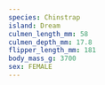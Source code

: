 ```yaml
---
species: Chinstrap
island: Dream
culmen_length_mm: 58
culmen_depth_mm: 17.8
flipper_length_mm: 181
body_mass_g: 3700
sex: FEMALE
---
```

